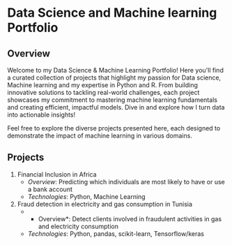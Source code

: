 # Data Science and Machine learning Portfolio
## Overview

Welcome to my Data Science & Machine Learning Portfolio!
Here you'll find a curated collection of projects that highlight my passion for Data science, Machine learning and my expertise in Python and R. From building innovative solutions to tackling real-world challenges, each project showcases my commitment to mastering machine learning fundamentals and creating efficient, impactful models. Dive in and explore how I turn data into actionable insights!


Feel free to explore the diverse projects presented here, each designed to demonstrate the impact of machine learning in various domains.

## Projects
1. Financial Inclusion in Africa
   - *Overview*: Predicting which individuals are most likely to have or use a bank account
   - *Technologies*: Python, Machine Learning
2. Fraud detection in electricity and gas consumption in Tunisia
   - * Overview*: Detect clients involved in fraudulent activities in  gas and electricity consumption
   - *Technologies*: Python, pandas, scikit-learn, Tensorflow/keras
